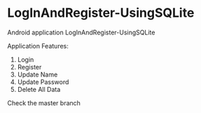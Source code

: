# LogInAndRegister-UsingSQLite
Android application LogInAndRegister-UsingSQLite

Application Features:
1. Login
2. Register
3. Update Name
4. Update Password
5. Delete All Data

Check the master branch
